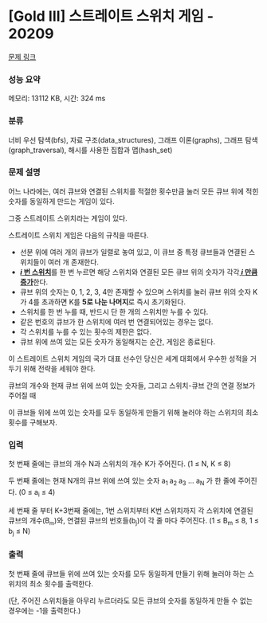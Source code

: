 # [Gold III] 스트레이트 스위치 게임 - 20209 

[문제 링크](https://www.acmicpc.net/problem/20209) 

### 성능 요약

메모리: 13112 KB, 시간: 324 ms

### 분류

너비 우선 탐색(bfs), 자료 구조(data_structures), 그래프 이론(graphs), 그래프 탐색(graph_traversal), 해시를 사용한 집합과 맵(hash_set)

### 문제 설명

<p>어느 나라에는, 여러 큐브와 연결된 스위치를 적절한 횟수만큼 눌러 모든 큐브 위에 적힌 숫자를 동일하게 만드는 게임이 있다.</p>

<p>그중 스트레이트 스위치라는 게임이 있다.</p>

<p>스트레이트 스위치 게임은 다음의 규칙을 따른다.</p>

<ul>
	<li>선분 위에 여러 개의 큐브가 일렬로 놓여 있고, 이 큐브 중 특정 큐브들과 연결된 스위치들이 여러 개 존재한다.</li>
	<li><u><strong><em>i</em> 번 스위치</strong></u>를 한 번 누르면 해당 스위치와 연결된 모든 큐브 위의 숫자가 각각<u><strong> <em>i </em>만큼 증가</strong></u>한다.</li>
	<li>큐브 위의 숫자는 0, 1, 2, 3, 4만 존재할 수 있으며 스위치를 눌러 큐브 위의 숫자 K가 4를 초과하면 K를 <strong>5로 나눈 나머지</strong>로 즉시 초기화된다.</li>
	<li>스위치를 한 번 누를 때, 반드시 단 한 개의 스위치만 누를 수 있다.</li>
	<li>같은 번호의 큐브가 한 스위치에 여러 번 연결되어있는 경우는 없다.</li>
	<li>각 스위치를 누를 수 있는 횟수의 제한은 없다.</li>
	<li>큐브 위에 쓰여 있는 모든 숫자가 동일해지는 순간, 게임은 종료된다.</li>
</ul>

<p>이 스트레이트 스위치 게임의 국가 대표 선수인 당신은 세계 대회에서 우수한 성적을 거두기 위해 전략을 세워야 한다.</p>

<p>큐브의 개수와 현재 큐브 위에 쓰여 있는 숫자들, 그리고 스위치-큐브 간의 연결 정보가 주어질 때</p>

<p>이 큐브들 위에 쓰여 있는 숫자를 모두 동일하게 만들기 위해 눌러야 하는 스위치의 최소 횟수를 구해보자.</p>

### 입력 

 <p>첫 번째 줄에는 큐브의 개수 N과 스위치의 개수 K가 주어진다. (1 ≤ N, K ≤ 8)</p>

<p>두 번째 줄에는 현재 N개의 큐브 위에 쓰여 있는 숫자 a<sub>1 </sub>a<sub>2 </sub>a<sub>3</sub> ... a<sub>N</sub> 가 한 줄에 주어진다. (0 ≤ a<sub>i</sub> ≤ 4)</p>

<p>세 번째 줄 부터 K+3번째 줄에는, 1번 스위치부터 K번 스위치까지 각 스위치에 연결된 큐브의 개수(B<sub><span style="font-size: 10.8333px;">m</span></sub>)와, 연결된 큐브의 번호들(b<sub>j</sub>)이 각 줄 마다 주어진다. (1 ≤ B<sub>m</sub> ≤ 8, 1 ≤ b<sub>j</sub> ≤ N)</p>

### 출력 

 <p>첫 번째 줄에 큐브들 위에 쓰여 있는 숫자를 모두 동일하게 만들기 위해 눌러야 하는 스위치의 최소 횟수를 출력한다.</p>

<p>(단, 주어진 스위치들을 아무리 누르더라도 모든 큐브의 숫자를 동일하게 만들 수 없는 경우에는 -1을 출력한다.)</p>

